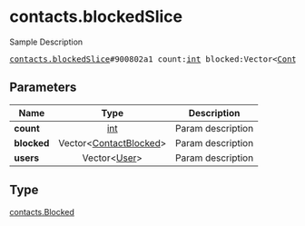 # contacts.blockedSlice

Sample Description

<pre>
<a href="../constructor/contacts.blockedSlice.md">contacts.blockedSlice</a>#900802a1 count:<a href="../type/int.md">int</a> blocked:Vector&lt;<a href="../type/ContactBlocked.md">ContactBlocked</a>&gt; users:Vector&lt;<a href="../type/User.md">User</a>&gt; = <a href="../type/contacts.Blocked.md">contacts.Blocked</a>;</pre>
## Parameters

| Name | Type | Description |
|------|:----:|-------------|
| **count** | <a href="../type/int.md">int</a> | Param description |
| **blocked** | Vector&lt;<a href="../type/ContactBlocked.md">ContactBlocked</a>&gt; | Param description |
| **users** | Vector&lt;<a href="../type/User.md">User</a>&gt; | Param description |

## Type

<a href="../type/contacts.Blocked.md">contacts.Blocked</a>
